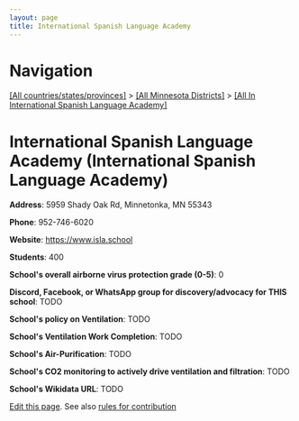 ```yaml
---
layout: page
title: International Spanish Language Academy
---
```

# Navigation

[[All countries/states/provinces]](../../..) > [[All Minnesota Districts]](../..) > [[All In International Spanish Language Academy]](..)

# International Spanish Language Academy (International Spanish Language Academy)

**Address**: 5959 Shady Oak Rd, Minnetonka, MN 55343

**Phone**: 952-746-6020

**Website**: <https://www.isla.school>

**Students**: 400

**School's overall airborne virus protection grade (0-5)**: 0

**Discord, Facebook, or WhatsApp group for discovery/advocacy for THIS school**: TODO

**School's policy on Ventilation**: TODO

**School's Ventilation Work Completion**: TODO

**School's Air-Purification**: TODO

**School's CO2 monitoring to actively drive ventilation and filtration**: TODO

**School's Wikidata URL**: TODO


[Edit this page](https://github.com/ventilate-schools/MN/edit/main/./International_Spanish_Language_Academy/International_Spanish_Language_Academy.md). See also [rules for contribution](../../../contribution-rules/)